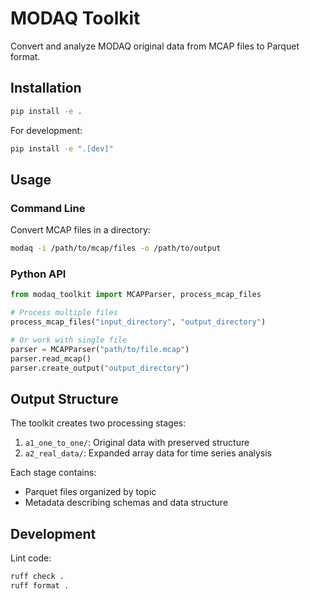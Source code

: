 # MODAQ Toolkit

Convert and analyze MODAQ original data from MCAP files to Parquet format.

## Installation

```bash
pip install -e .
```

For development:

```bash
pip install -e ".[dev]"
```

## Usage

### Command Line

Convert MCAP files in a directory:

```bash
modaq -i /path/to/mcap/files -o /path/to/output
```

### Python API

```python
from modaq_toolkit import MCAPParser, process_mcap_files

# Process multiple files
process_mcap_files("input_directory", "output_directory")

# Or work with single file
parser = MCAPParser("path/to/file.mcap")
parser.read_mcap()
parser.create_output("output_directory")
```

## Output Structure

The toolkit creates two processing stages:

1. `a1_one_to_one/`: Original data with preserved structure
2. `a2_real_data/`: Expanded array data for time series analysis

Each stage contains:

- Parquet files organized by topic
- Metadata describing schemas and data structure

## Development

Lint code:

```bash
ruff check .
ruff format .
```
